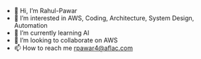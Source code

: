 - 👋 Hi, I’m Rahul-Pawar
- 👀 I’m interested in AWS, Coding, Architecture, System Design, Automation
- 🌱 I’m currently learning AI
- 💞️ I’m looking to collaborate on AWS
- 📫 How to reach me rpawar4@aflac.com

<!---
Rahul-Pawar-V35902/Rahul-Pawar-V35902 is a ✨ special ✨ repository because its `README.md` (this file) appears on your GitHub profile.
You can click the Preview link to take a look at your changes.
--->
